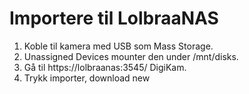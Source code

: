 # Importere til LolbraaNAS
1. Koble til kamera med USB som Mass Storage.
2. Unassigned Devices mounter den under /mnt/disks.
3. Gå til https://lolbraanas:3545/ DigiKam.
4. Trykk importer, download new
